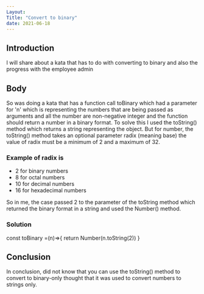 ```yaml
---
Layout:
Title: "Convert to binary"
date: 2021-06-18
---
```


## Introduction

I will share about a kata that has to do with converting to binary and also the progress with the employee admin

## Body

So was doing a kata that has a function call toBinary which had a parameter for 'n' which is representing the numbers that are being passed as arguments and all the number are non-negative integer and the function should return a number in a binary format. To solve this I used the toString() method which returns a string representing the object. But for number, the toString() method takes an optional parameter radix (meaning base) the value of radix must be a minimum of 2 and a maximum of 32.

### Example of radix is

- 2 for binary numbers
- 8 for octal numbers
- 10 for decimal numbers
- 16 for hexadecimal numbers

So in me, the case passed 2 to the parameter of the toString method which returned the binary format in a string and used the Number() method.

### Solution

const toBinary =(n)=>{
return Number(n.toString(2))
}

## Conclusion

In conclusion, did not know that you can use the toString() method to convert to binary-only thought that it was used to convert numbers to strings only.
